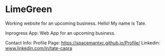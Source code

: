 # LimeGreen
Working website for an upcoming business. 
Hello! My name is Tate.

Inprogress App: Web App for an upcoming business.

Contact Info: Profile Page: https://spacemantxc.github.io/Profile/ Linkedin: www.linkedin.com/in/tate-capra